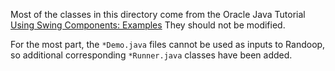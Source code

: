 Most of the classes in this directory come from the Oracle Java Tutorial [Using
Swing Components:
Examples](https://docs.oracle.com/javase/tutorial/uiswing/examples/components/index.html)
They should not be modified.

For the most part, the `*Demo.java` files cannot be used as inputs to Randoop, so
additional corresponding `*Runner.java` classes have been added.

